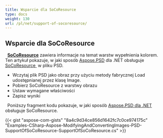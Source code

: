 ```yaml
---
title: Wsparcie dla SoCoResource
type: docs
weight: 130
url: /pl/net/support-of-socoresource/
---
```


## **Wsparcie dla SoCoResource**
` `[**SoCoResource**](https://reference.aspose.com/net/psd/aspose.psd.fileformats.psd.layers.layerresources/socoresource) zawiera informacje na temat warstw wypełnienia kolorem. Ten artykuł pokazuje, w jaki sposób [Aspose.PSD](https://products.aspose.com/psd) dla .NET obsługuje [SoCoResource ](https://reference.aspose.com/net/psd/aspose.psd.fileformats.psd.layers.layerresources/socoresource) w pliku PSD. 

- Wczytaj plik PSD jako obraz przy użyciu metody fabrycznej Load udostępnianej przez klasę Image.
- Pobierz SoCoResource z warstwy obrazu
- Ustaw wymagane właściwości
- Zapisz wyniki

` `Poniższy fragment kodu pokazuje, w jaki sposób [Aspose.PSD dla .NET](https://products.aspose.com/psd/net) obsługuje SoCoResource.

{{< gist "aspose-com-gists" "8a4c9d34ce856d1642fc7c0ce974175c" "Examples-CSharp-Aspose-ModifyingAndConvertingImages-PSD-SupportOfSoCoResource-SupportOfSoCoResource.cs" >}}

